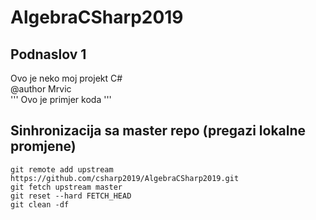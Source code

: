 # AlgebraCSharp2019
## Podnaslov 1
Ovo je neko moj projekt C#  
@author Mrvic  
'''
Ovo je primjer koda
'''

## Sinhronizacija sa master repo (pregazi lokalne promjene)
```
git remote add upstream https://github.com/csharp2019/AlgebraCSharp2019.git  
git fetch upstream master  
git reset --hard FETCH_HEAD  
git clean -df  
```
